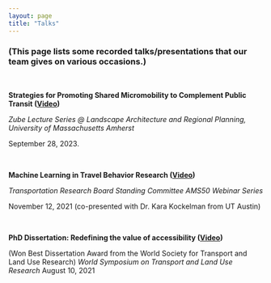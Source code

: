 ```yaml
---
layout: page
title: "Talks"
---
```



### (This page lists some recorded talks/presentations that our team gives on various occasions.)
&nbsp;

**Strategies for Promoting Shared Micromobility to Complement Public Transit ([Video]([https://echo360.org/media/a5f766f9-b5bc-4259-86ac-6e5bed864c67/public]))**

*Zube Lecture Series @ Landscape Architecture and Regional Planning, University of Massachusetts Amherst*

September 28, 2023. 

&nbsp;


**Machine Learning in Travel Behavior Research ([Video](https://www.youtube.com/watch?v=Z4ZwGnKWDKk))**

*Transportation Research Board Standing Committee AMS50 Webinar Series*

November 12, 2021 (co-presented with Dr. Kara Kockelman from UT Austin) 

&nbsp;


**PhD Dissertation: Redefining the value of accessibility ([Video](https://youtu.be/OAe3plmbTCs))**

(Won Best Dissertation Award from the World Society for Transport and Land Use Research)
*World Symposium on Transport and Land Use Research*
August 10, 2021 

&nbsp;
